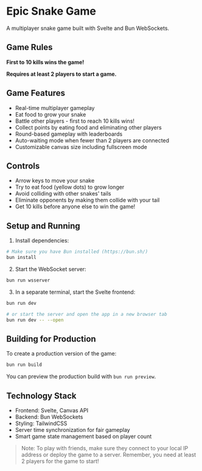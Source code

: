 # Epic Snake Game

A multiplayer snake game built with Svelte and Bun WebSockets.

## Game Rules

**First to 10 kills wins the game!**

**Requires at least 2 players to start a game.**

## Game Features

- Real-time multiplayer gameplay
- Eat food to grow your snake
- Battle other players - first to reach 10 kills wins!
- Collect points by eating food and eliminating other players
- Round-based gameplay with leaderboards
- Auto-waiting mode when fewer than 2 players are connected
- Customizable canvas size including fullscreen mode

## Controls

- Arrow keys to move your snake
- Try to eat food (yellow dots) to grow longer
- Avoid colliding with other snakes' tails
- Eliminate opponents by making them collide with your tail
- Get 10 kills before anyone else to win the game!

## Setup and Running

1. Install dependencies:

```bash
# Make sure you have Bun installed (https://bun.sh/)
bun install
```

2. Start the WebSocket server:

```bash
bun run wsserver
```

3. In a separate terminal, start the Svelte frontend:

```bash
bun run dev

# or start the server and open the app in a new browser tab
bun run dev -- --open
```

## Building for Production

To create a production version of the game:

```bash
bun run build
```

You can preview the production build with `bun run preview`.

## Technology Stack

- Frontend: Svelte, Canvas API
- Backend: Bun WebSockets
- Styling: TailwindCSS
- Server time synchronization for fair gameplay
- Smart game state management based on player count


> Note: To play with friends, make sure they connect to your local IP address or deploy the game to a server. Remember, you need at least 2 players for the game to start!
